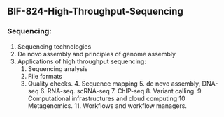 ## BIF-824-High-Throughput-Sequencing

### Sequencing:
   1. Sequencing technologies
   2. De novo assembly and principles of genome assembly
   3. Applications of high throughput sequencing:
      1. Sequencing analysis
      2. File formats
      3. Quality checks.
    4. Sequence mapping
    5. de novo assembly, DNA-seq
    6. RNA-seq. scRNA-seq
    7. ChIP-seq 
    8. Variant calling. 
    9. Computational infrastructures and cloud computing
    10 Metagenomics. 
    11. Workflows and workflow managers.
